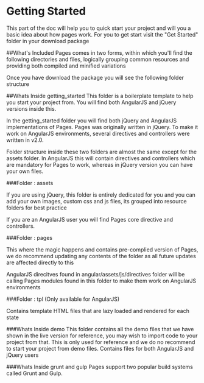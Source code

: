 # Getting Started

This part of the doc will help you to quick start your project and will you a basic idea about how pages work. For you to get start visit the "Get Started" folder in your download package


##What's Included
Pages comes in two forms, within which you'll find the following directories and files, logically grouping common resources and providing both compiled and minified variations

Once you have download the package you will see the following folder structure


##Whats Inside getting_started
This folder is a boilerplate template to help you start your project from. You will find both AngularJS and jQuery versions inside this.


In the getting_started folder you will find both jQuery and AngularJS implementations of Pages. Pages was originally written in jQuery. To make it work on AngularJS environments, several directives and controllers were written in v2.0.

Folder structure inside these two folders are almost the same except for the assets folder. In AngularJS this will contain directives and controllers which are mandatory for Pages to work, whereas in jQuery version you can have your own files.

###Folder : assets

If you are using jQuery, this folder is entirely dedicated for you and you can add your own images, custom css and js files, its grouped into resource folders for best practice

If you are an AngularJS user you will find Pages core directive and controllers.


###Folder : pages

This where the magic happens and contains pre-complied version of Pages, we do recommend updating any contents of the folder as all future updates are affected directly to this

AngularJS direcitves found in angular/assets/js/directives folder will be calling Pages modules found in this folder to make them work on AngularJS environments


###Folder : tpl (Only available for AngularJS)

Contains template HTML files that are lazy loaded and rendered for each state


###Whats Inside demo
This folder contains all the demo files that we have shown in the live version for reference, you may wish to import code to your project from that. This is only used for reference and we do no recommend to start your project from demo files. Contains files for both AngularJS and jQuery users


###Whats Inside grunt and gulp
Pages support two popular build systems called Grunt and Gulp.
